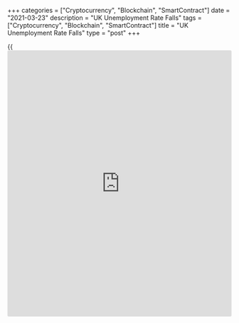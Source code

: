 +++
categories = ["Cryptocurrency", "Blockchain", "SmartContract"]
date = "2021-03-23"
description = "UK Unemployment Rate Falls"
tags = ["Cryptocurrency", "Blockchain", "SmartContract"]
title = "UK Unemployment Rate Falls"
type = "post"
+++

{{<iframe id="large-banner" src="https://www.bounty.group/#slide=25.0" width="100%" height="600" scrolling="no" style="border: 0px solid rgb(216, 221, 230); border-radius: 3px;">}}

The UK unemployment rate dropped unexpectedly in three months to
January, data from the Office for National Statistics revealed on
Tuesday.

The unemployment rate came in at 5.0 percent in three months to January,
below economists' forecast of 5.2 percent and 5.1 percent seen in three
months to December.  
However, the rate was 1.1 percentage points higher than a year earlier.

At the same time, the employment rate dropped 0.3 percentage points from
the previous quarter to 75.0 percent.

Data showed that growth in average total pay, including bonuses for the
three months to January increased to 4.8 percent, but slightly smaller
than the expected growth of 4.9 percent.

Excluding bonuses, annual growth in regular pay increased to 4.2 percent
versus the forecast of 4.4 percent.

During December to February, the number of job vacancies was 26.8
percent lower than a year ago.

The number of claimant count increased by 86,600 on month in February.
The claimant count stood at 7.5 percent compared to 7.2 percent in
January.

For comments and feedback [contact](https://www.playgroundfx.com/contact/): editorial@rtt[news](https://www.letsplayfx.com/blog/forex-news-website/).com

[Economic News][1]

 **What parts of the world are seeing the best (and worst) economic
performances lately? Click[here][2] to check out our [Econ Scorecard][2]
and find out! See up-to-the-moment [ranking](https://www.playgroundfx.com/blog/crypto-exchange-ranking/)s for the best and worst
performers in [GDP][3], [unemployment rate][4], [inflation][5] and much
more.**

   1. www.rtt[news](https://www.letsplayfx.com/blog/forex-news-website/).com/Content/EconomicNews.aspx
   2. www.rtt[news](https://www.letsplayfx.com/blog/forex-news-website/).com/economic-scorecard/world-rank/unemployment-rate/highest-performance.aspx
   3. www.rtt[news](https://www.letsplayfx.com/blog/forex-news-website/).com/economic-scorecard/world-rank/GDP/highest-performance.aspx
   4. www.rtt[news](https://www.letsplayfx.com/blog/forex-news-website/).com/economic-scorecard/world-rank/unemployment-rate/lowest-performance.aspx
   5. www.rtt[news](https://www.letsplayfx.com/blog/forex-news-website/).com/economic-scorecard/world-rank/CPI/highest-performance.aspx